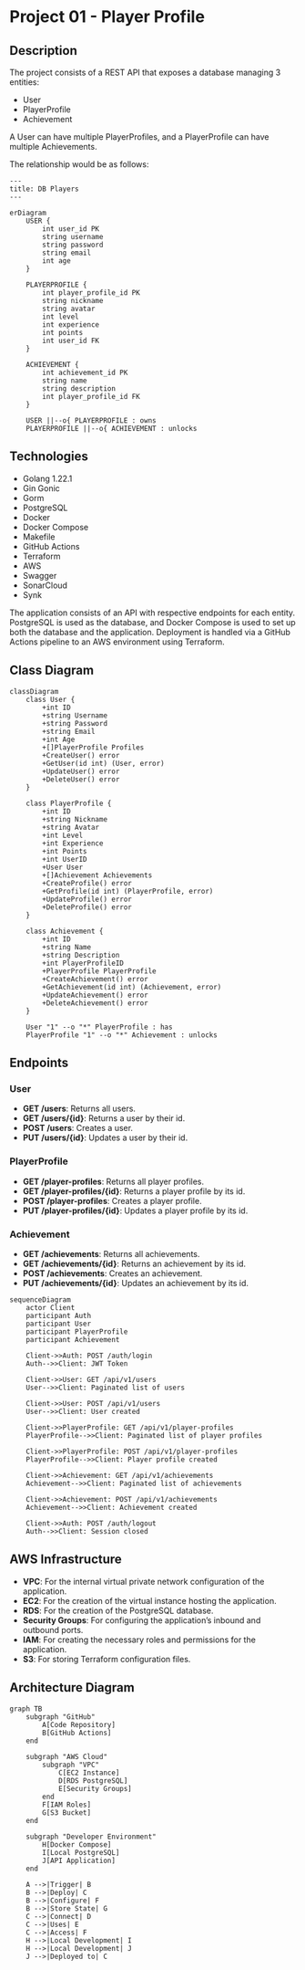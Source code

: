 # Project 01 - Player Profile

## Description

The project consists of a REST API that exposes a database managing 3 entities:

- User
- PlayerProfile
- Achievement

A User can have multiple PlayerProfiles, and a PlayerProfile can have multiple Achievements.

The relationship would be as follows:

```mermaid
---
title: DB Players
---

erDiagram
    USER {
        int user_id PK
        string username
        string password
        string email
        int age
    }

    PLAYERPROFILE {
        int player_profile_id PK
        string nickname
        string avatar
        int level
        int experience
        int points
        int user_id FK
    }

    ACHIEVEMENT {
        int achievement_id PK
        string name
        string description
        int player_profile_id FK
    }

    USER ||--o{ PLAYERPROFILE : owns
    PLAYERPROFILE ||--o{ ACHIEVEMENT : unlocks
```

## Technologies

- Golang 1.22.1
- Gin Gonic
- Gorm
- PostgreSQL
- Docker
- Docker Compose
- Makefile
- GitHub Actions
- Terraform
- AWS
- Swagger
- SonarCloud
- Synk

The application consists of an API with respective endpoints for each entity. PostgreSQL is used as the database, and Docker Compose is used to set up both the database and the application. Deployment is handled via a GitHub Actions pipeline to an AWS environment using Terraform.

## Class Diagram

```mermaid
classDiagram
    class User {
        +int ID
        +string Username
        +string Password
        +string Email
        +int Age
        +[]PlayerProfile Profiles
        +CreateUser() error
        +GetUser(id int) (User, error)
        +UpdateUser() error
        +DeleteUser() error
    }

    class PlayerProfile {
        +int ID
        +string Nickname
        +string Avatar
        +int Level
        +int Experience
        +int Points
        +int UserID
        +User User
        +[]Achievement Achievements
        +CreateProfile() error
        +GetProfile(id int) (PlayerProfile, error)
        +UpdateProfile() error
        +DeleteProfile() error
    }

    class Achievement {
        +int ID
        +string Name
        +string Description
        +int PlayerProfileID
        +PlayerProfile PlayerProfile
        +CreateAchievement() error
        +GetAchievement(id int) (Achievement, error)
        +UpdateAchievement() error
        +DeleteAchievement() error
    }

    User "1" --o "*" PlayerProfile : has
    PlayerProfile "1" --o "*" Achievement : unlocks
```

## Endpoints

### User

- **GET /users**: Returns all users.
- **GET /users/{id}**: Returns a user by their id.
- **POST /users**: Creates a user.
- **PUT /users/{id}**: Updates a user by their id.

### PlayerProfile

- **GET /player-profiles**: Returns all player profiles.
- **GET /player-profiles/{id}**: Returns a player profile by its id.
- **POST /player-profiles**: Creates a player profile.
- **PUT /player-profiles/{id}**: Updates a player profile by its id.

### Achievement

- **GET /achievements**: Returns all achievements.
- **GET /achievements/{id}**: Returns an achievement by its id.
- **POST /achievements**: Creates an achievement.
- **PUT /achievements/{id}**: Updates an achievement by its id.

```mermaid
sequenceDiagram
    actor Client
    participant Auth
    participant User
    participant PlayerProfile
    participant Achievement

    Client->>Auth: POST /auth/login
    Auth-->>Client: JWT Token

    Client->>User: GET /api/v1/users
    User-->>Client: Paginated list of users

    Client->>User: POST /api/v1/users
    User-->>Client: User created

    Client->>PlayerProfile: GET /api/v1/player-profiles
    PlayerProfile-->>Client: Paginated list of player profiles

    Client->>PlayerProfile: POST /api/v1/player-profiles
    PlayerProfile-->>Client: Player profile created

    Client->>Achievement: GET /api/v1/achievements
    Achievement-->>Client: Paginated list of achievements

    Client->>Achievement: POST /api/v1/achievements
    Achievement-->>Client: Achievement created

    Client->>Auth: POST /auth/logout
    Auth-->>Client: Session closed
```

## AWS Infrastructure

- **VPC**: For the internal virtual private network configuration of the application.
- **EC2**: For the creation of the virtual instance hosting the application.
- **RDS**: For the creation of the PostgreSQL database.
- **Security Groups**: For configuring the application’s inbound and outbound ports.
- **IAM**: For creating the necessary roles and permissions for the application.
- **S3**: For storing Terraform configuration files.

## Architecture Diagram

```mermaid
graph TB
    subgraph "GitHub"
        A[Code Repository]
        B[GitHub Actions]
    end

    subgraph "AWS Cloud"
        subgraph "VPC"
            C[EC2 Instance]
            D[RDS PostgreSQL]
            E[Security Groups]
        end
        F[IAM Roles]
        G[S3 Bucket]
    end

    subgraph "Developer Environment"
        H[Docker Compose]
        I[Local PostgreSQL]
        J[API Application]
    end

    A -->|Trigger| B
    B -->|Deploy| C
    B -->|Configure| F
    B -->|Store State| G
    C -->|Connect| D
    C -->|Uses| E
    C -->|Access| F
    H -->|Local Development| I
    H -->|Local Development| J
    J -->|Deployed to| C
```